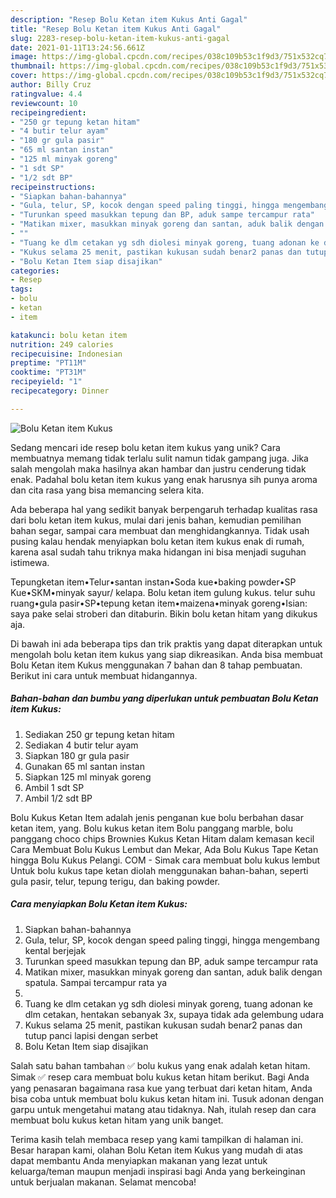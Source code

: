 ```yaml
---
description: "Resep Bolu Ketan item Kukus Anti Gagal"
title: "Resep Bolu Ketan item Kukus Anti Gagal"
slug: 2283-resep-bolu-ketan-item-kukus-anti-gagal
date: 2021-01-11T13:24:56.661Z
image: https://img-global.cpcdn.com/recipes/038c109b53c1f9d3/751x532cq70/bolu-ketan-item-kukus-foto-resep-utama.jpg
thumbnail: https://img-global.cpcdn.com/recipes/038c109b53c1f9d3/751x532cq70/bolu-ketan-item-kukus-foto-resep-utama.jpg
cover: https://img-global.cpcdn.com/recipes/038c109b53c1f9d3/751x532cq70/bolu-ketan-item-kukus-foto-resep-utama.jpg
author: Billy Cruz
ratingvalue: 4.4
reviewcount: 10
recipeingredient:
- "250 gr tepung ketan hitam"
- "4 butir telur ayam"
- "180 gr gula pasir"
- "65 ml santan instan"
- "125 ml minyak goreng"
- "1 sdt SP"
- "1/2 sdt BP"
recipeinstructions:
- "Siapkan bahan-bahannya"
- "Gula, telur, SP, kocok dengan speed paling tinggi, hingga mengembang kental berjejak"
- "Turunkan speed masukkan tepung dan BP, aduk sampe tercampur rata"
- "Matikan mixer, masukkan minyak goreng dan santan, aduk balik dengan spatula. Sampai tercampur rata ya"
- ""
- "Tuang ke dlm cetakan yg sdh diolesi minyak goreng, tuang adonan ke dlm cetakan, hentakan sebanyak 3x, supaya tidak ada gelembung udara"
- "Kukus selama 25 menit, pastikan kukusan sudah benar2 panas dan tutup panci lapisi dengan serbet"
- "Bolu Ketan Item siap disajikan"
categories:
- Resep
tags:
- bolu
- ketan
- item

katakunci: bolu ketan item 
nutrition: 249 calories
recipecuisine: Indonesian
preptime: "PT11M"
cooktime: "PT31M"
recipeyield: "1"
recipecategory: Dinner

---
```



![Bolu Ketan item Kukus](https://img-global.cpcdn.com/recipes/038c109b53c1f9d3/751x532cq70/bolu-ketan-item-kukus-foto-resep-utama.jpg)

Sedang mencari ide resep bolu ketan item kukus yang unik? Cara membuatnya memang tidak terlalu sulit namun tidak gampang juga. Jika salah mengolah maka hasilnya akan hambar dan justru cenderung tidak enak. Padahal bolu ketan item kukus yang enak harusnya sih punya aroma dan cita rasa yang bisa memancing selera kita.

Ada beberapa hal yang sedikit banyak berpengaruh terhadap kualitas rasa dari bolu ketan item kukus, mulai dari jenis bahan, kemudian pemilihan bahan segar, sampai cara membuat dan menghidangkannya. Tidak usah pusing kalau hendak menyiapkan bolu ketan item kukus enak di rumah, karena asal sudah tahu triknya maka hidangan ini bisa menjadi suguhan istimewa.

Tepungketan item•Telur•santan instan•Soda kue•baking powder•SP Kue•SKM•minyak sayur/ kelapa. Bolu ketan item gulung kukus. telur suhu ruang•gula pasir•SP•tepung ketan item•maizena•minyak goreng•Isian: saya pake selai stroberi dan ditaburin. Bikin bolu ketan hitam yang dikukus aja.


Di bawah ini ada beberapa tips dan trik praktis yang dapat diterapkan untuk mengolah bolu ketan item kukus yang siap dikreasikan. Anda bisa membuat Bolu Ketan item Kukus menggunakan 7 bahan dan 8 tahap pembuatan. Berikut ini cara untuk membuat hidangannya.

<!--inarticleads1-->

##### Bahan-bahan dan bumbu yang diperlukan untuk pembuatan Bolu Ketan item Kukus:

1. Sediakan 250 gr tepung ketan hitam
1. Sediakan 4 butir telur ayam
1. Siapkan 180 gr gula pasir
1. Gunakan 65 ml santan instan
1. Siapkan 125 ml minyak goreng
1. Ambil 1 sdt SP
1. Ambil 1/2 sdt BP


Bolu Kukus Ketan Item adalah jenis penganan kue bolu berbahan dasar ketan item, yang. Bolu kukus ketan item Bolu panggang marble, bolu panggang choco chips Brownies Kukus Ketan Hitam dalam kemasan kecil Cara Membuat Bolu Kukus Lembut dan Mekar, Ada Bolu Kukus Tape Ketan hingga Bolu Kukus Pelangi. COM - Simak cara membuat bolu kukus lembut Untuk bolu kukus tape ketan diolah menggunakan bahan-bahan, seperti gula pasir, telur, tepung terigu, dan baking powder. 

<!--inarticleads2-->

##### Cara menyiapkan Bolu Ketan item Kukus:

1. Siapkan bahan-bahannya
1. Gula, telur, SP, kocok dengan speed paling tinggi, hingga mengembang kental berjejak
1. Turunkan speed masukkan tepung dan BP, aduk sampe tercampur rata
1. Matikan mixer, masukkan minyak goreng dan santan, aduk balik dengan spatula. Sampai tercampur rata ya
1. 
1. Tuang ke dlm cetakan yg sdh diolesi minyak goreng, tuang adonan ke dlm cetakan, hentakan sebanyak 3x, supaya tidak ada gelembung udara
1. Kukus selama 25 menit, pastikan kukusan sudah benar2 panas dan tutup panci lapisi dengan serbet
1. Bolu Ketan Item siap disajikan


Salah satu bahan tambahan ✅ bolu kukus yang enak adalah ketan hitam. Simak ✅ resep cara membuat bolu kukus ketan hitam berikut. Bagi Anda yang penasaran bagaimana rasa kue yang terbuat dari ketan hitam, Anda bisa coba untuk membuat bolu kukus ketan hitam ini. Tusuk adonan dengan garpu untuk mengetahui matang atau tidaknya. Nah, itulah resep dan cara membuat bolu kukus ketan hitam yang unik banget. 

Terima kasih telah membaca resep yang kami tampilkan di halaman ini. Besar harapan kami, olahan Bolu Ketan item Kukus yang mudah di atas dapat membantu Anda menyiapkan makanan yang lezat untuk keluarga/teman maupun menjadi inspirasi bagi Anda yang berkeinginan untuk berjualan makanan. Selamat mencoba!
